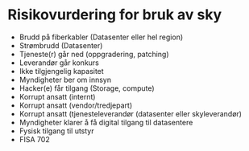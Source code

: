 # Risikovurdering for bruk av sky

 - Brudd på fiberkabler (Datasenter eller hel region)
 - Strømbrudd (Datasenter)
 - Tjeneste(r) går ned (oppgradering, patching)
 - Leverandør går konkurs
 - Ikke tilgjengelig kapasitet
 - Myndigheter ber om innsyn
 - Hacker(e) får tilgang (Storage, compute)
 - Korrupt ansatt (internt)
 - Korrupt ansatt (vendor/tredjepart)
 - Korrupt ansatt (tjenesteleverandør (datasenter eller skyleverandør)
 - Myndigheter klarer å få digital tilgang til datasentere
 - Fysisk tilgang til utstyr
 - FISA 702